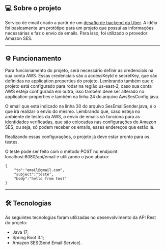  ## 💻 Sobre o projeto

 Serviço de email criado a partir de um [desafio de backend da Uber](https://github.com/uber-archive/coding-challenge-tools/blob/master/coding_challenge.md). A idéia foi basicamente um protótipo para um projeto que possui as informações necessárias e faz o envio de emails. Para isso, foi utilizado o provedor Amazon SES.

---

## ⚙️ Funcionamento

Para funcionamento do projeto, será necessário definir as credenciais na sua conta AWS. Essas credenciais são a accessKeyId e secretKey, que são definidas no application.properties do projeto. Lembrando também que o projeto está configurado para rodar na região us-east-2, caso sua conta AWS esteja configurada em outra, isso também deve ser alterado no application-properties e também na linha 24 do arquivo AwsSesConfig.java.

O email que está indicado na linha 30 do arquivo SesEmailSender.java, é o que irá realizar o envio do mesmo. Lembrando que, caso esteja no ambiente de testes da AWS, o envio de emails só funciona para as identidades verificadas, que são colocadas nas configurações do Amazon SES, ou seja, só podem receber os emails, esses endereços que estão lá.

Realizando essas configurações, o projeto já deve estar pronto para os testes.

O teste pode ser feito com o método POST no endpoint localhost:8080/api/email e utilizando o json abaixo:

```
{
    "to":"email@gmail.com",
    "subject":"teste",
    "body":"hello from test"
}
```

---

## 🛠 Tecnologias

As seguintes tecnologias foram utilizadas no desenvolvimento da API Rest do projeto:

- Java 17;
- Spring Boot 3.1;
- Amazon SES(Send Email Service).
